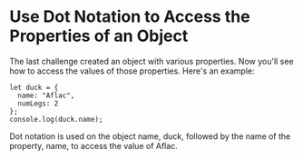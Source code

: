 # Use Dot Notation to Access the Properties of an Object

The last challenge created an object with various properties. Now you'll see how to access the values of those properties. Here's an example:

```
let duck = {
  name: "Aflac",
  numLegs: 2
};
console.log(duck.name);
```

Dot notation is used on the object name, duck, followed by the name of the property, name, to access the value of Aflac.
